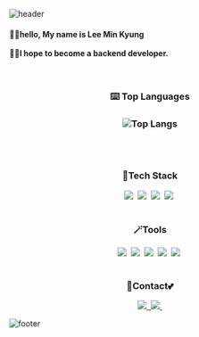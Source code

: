 ![header](https://capsule-render.vercel.app/api?type=waving&color=ffd700&text=%20welcome%20to%20My%20Github&height=200&fontSize=50&fontColor=ffffff)

<h4>🙋‍♀️hello, My name is Lee Min Kyung  <br><br> 👩‍💻I hope to become a backend developer.</h4>
<br>

<h3 align="center">
  ⌨️ Top Languages </h3>
<h3 align="center">

![Top Langs](https://github-readme-stats.vercel.app/api/top-langs/?username=minnily&layout=compact)
</h3>
<br>
<br>

<!--내용 부분-->
<h3 align="center">🚩Tech Stack </h3>
<div align="center">
  <img src="https://img.shields.io/badge/react-20232a.svg?style=for-the-badge&logo=react&logoColor=61DAFB" />&nbsp
  <img src="https://img.shields.io/badge/javascript-F7DF1E.svg?style=for-the-badge&logo=javascript&logoColor=20232a" />&nbsp
  <img src="https://img.shields.io/badge/html5-E34F26.svg?style=for-the-badge&logo=html5&logoColor=white" />&nbsp
  <img src="https://img.shields.io/badge/css3-1572B6.svg?style=for-the-badge&logo=css3&logoColor=white" />&nbsp
</div>

<br>

<h3 align="center">🪄Tools </h3>
<div align="center">
  <img src="https://img.shields.io/badge/git-F05033.svg?style=for-the-badge&logo=git&logoColor=white" />&nbsp
  <img src="https://img.shields.io/badge/github-181717.svg?style=for-the-badge&logo=github&logoColor=white" />&nbsp
  <img src="https://img.shields.io/badge/Notion-F3F3F3.svg?style=for-the-badge&logo=notion&logoColor=black" />&nbsp
  <img src="https://img.shields.io/badge/figma-F24E1E.svg?style=for-the-badge&logo=figma&logoColor=white" />&nbsp
  <img src="https://img.shields.io/badge/VSCode-2C2C32.svg?style=for-the-badge&logo=visual-studio-code&logoColor=22ABF3" />&nbsp
</div>

<br>

<h3 align="center">📩Contact💕</h3>
<div align="center">
  <a href="https://velog.io/@minni">
    <img src="https://img.shields.io/badge/Velog-1EBC8F?style=for-the-badge&logo=velog&logoColor=white" />&nbsp
  </a>
  <a href="mailto:dlalsrud20142905@gmail.com">
    <img
      src="https://img.shields.io/badge/dlalsrud20142905@gmail.com-D14836?style=for-the-badge&logo=gmail&logoColor=white"/>&nbsp
  </a>
</div>

![footer](https://capsule-render.vercel.app/api?section=footer&type=waving&color=ffd700)
